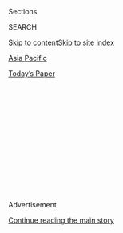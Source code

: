 <div id="app">

<div>

<div>

<div>

<div class="NYTAppHideMasthead css-1q2w90k e1suatyy0">

<div class="section css-ui9rw0 e1suatyy2">

<div class="css-eph4ug er09x8g0">

<div class="css-6n7j50">

</div>

<span class="css-1dv1kvn">Sections</span>

<div class="css-10488qs">

<span class="css-1dv1kvn">SEARCH</span>

</div>

[Skip to content](#site-content)[Skip to site index](#site-index)

</div>

<div id="masthead-section-label" class="css-1wr3we4 eaxe0e00">

[Asia
Pacific](https://www.nytimes3xbfgragh.onion/section/world/asia)

</div>

<div class="css-10698na e1huz5gh0">

</div>

</div>

<div id="masthead-bar-one" class="section hasLinks css-15hmgas e1csuq9d3">

<div class="css-uqyvli e1csuq9d0">

</div>

<div class="css-1uqjmks e1csuq9d1">

</div>

<div class="css-9e9ivx">

[](https://myaccount.nytimes3xbfgragh.onion/auth/login?response_type=cookie&client_id=vi)

</div>

<div class="css-1bvtpon e1csuq9d2">

[Today’s
Paper](https://www.nytimes3xbfgragh.onion/section/todayspaper)

</div>

</div>

</div>

</div>

<div data-aria-hidden="false">

<div id="site-content" data-role="main">

<div>

<div class="css-1aor85t" style="opacity:0.000000001;z-index:-1;visibility:hidden">

<div class="css-1hqnpie">

<div class="css-epjblv">

<span class="css-17xtcya">[Asia
Pacific](/section/world/asia)</span><span class="css-x15j1o">|</span><span class="css-fwqvlz">North
and South Korea Give China a Double
Headache</span>

</div>

<div class="css-k008qs">

<div class="css-1iwv8en">

<span class="css-18z7m18"></span>

<div>

</div>

</div>

<span class="css-1n6z4y">https://nyti.ms/2mwWQaO</span>

<div class="css-1705lsu">

<div class="css-4xjgmj">

<div class="css-4skfbu" data-role="toolbar" data-aria-label="Social Media Share buttons, Save button, and Comments Panel with current comment count" data-testid="share-tools">

  - 
  - 
  - 
  - 
    
    <div class="css-6n7j50">
    
    </div>

  - 

</div>

</div>

</div>

</div>

</div>

</div>

<div class="css-13pd83m">

</div>

<div id="top-wrapper" class="css-1sy8kpn">

<div id="top-slug" class="css-l9onyx">

Advertisement

</div>

[Continue reading the main
story](#after-top)

<div class="ad top-wrapper" style="text-align:center;height:100%;display:block;min-height:250px">

<div id="top" class="place-ad" data-position="top" data-size-key="top">

</div>

</div>

<div id="after-top">

</div>

</div>

<div id="sponsor-wrapper" class="css-1hyfx7x">

<div id="sponsor-slug" class="css-19vbshk">

Supported by

</div>

[Continue reading the main
story](#after-sponsor)

<div id="sponsor" class="ad sponsor-wrapper" style="text-align:center;height:100%;display:block">

</div>

<div id="after-sponsor">

</div>

</div>

<div class="css-1vkm6nb ehdk2mb0">

# North and South Korea Give China a Double Headache

</div>

<div class="css-79elbk" data-testid="photoviewer-wrapper">

<div class="css-z3e15g" data-testid="photoviewer-wrapper-hidden">

</div>

<div class="css-1a48zt4 ehw59r15" data-testid="photoviewer-children">

![<span class="css-16f3y1r e13ogyst0" data-aria-hidden="true">Police
officers and soldiers in South Korea on Wednesday guarding the site
where an American missile defense system is set to be
deployed.</span><span class="css-cnj6d5 e1z0qqy90" itemprop="copyrightHolder"><span class="css-1ly73wi e1tej78p0">Credit...</span><span><span>Kim
Joon-beom/Yonhap, via
Reuters</span></span></span>](https://static01.graylady3jvrrxbe.onion/images/2017/03/03/world/03china-1/03china-1-articleInline.jpg?quality=75&auto=webp&disable=upscale)

</div>

</div>

<div class="css-xt80pu e12qa4dv0">

<div class="css-18e8msd">

<div class="css-vp77d3 epjyd6m0">

<div class="css-1baulvz">

By [<span class="css-1baulvz" itemprop="name">Jane
Perlez</span>](http://www.nytimes3xbfgragh.onion/by/jane-perlez) and
[<span class="css-1baulvz last-byline" itemprop="name">Choe
Sang-Hun</span>](http://www.nytimes3xbfgragh.onion/by/choe-sang-hun)

</div>

</div>

  - March 2,
    2017

  - 
    
    <div class="css-4xjgmj">
    
    <div class="css-d8bdto" data-role="toolbar" data-aria-label="Social Media Share buttons, Save button, and Comments Panel with current comment count" data-testid="share-tools">
    
      - 
      - 
      - 
      - 
        
        <div class="css-6n7j50">
        
        </div>
    
      - 
    
    </div>
    
    </div>

</div>

<div class="css-tk9fsr">

[阅读简体中文版](http://cn.nytimes3xbfgragh.onion/asia-pacific/20170303/china-north-south-korea/ "Read in Simplified Chinese")

</div>

</div>

<div class="section meteredContent css-1r7ky0e" name="articleBody" itemprop="articleBody">

<div class="css-1fanzo5 StoryBodyCompanionColumn">

<div class="css-53u6y8">

BEIJING — The Chinese government is ratcheting up pressure on South
Korea over its plans to deploy an American missile defense system, with
the state-controlled news media urging the public to boycott South
Korean retail products and threatening diplomatic and even military
repercussions.

China’s latest pronouncements follow months of not-so-subtle punitive
measures that have already taken a toll on the South Korean economy,
including an unofficial ban on Korean television shows and pop stars.
The campaign risks a backlash in South Korea even as Beijing’s relations
with North Korea have also grown strained — a sign of how recent
advances in the North’s nuclear program have put China in a bind and are
upsetting the regional security balance.

On Thursday, South Korea and the United States began talks in Seoul to
finalize details of the deployment of the so-called Terminal
High-Altitude Area Defense System, or Thaad, according to the South’s
Foreign Ministry. Both countries say the system’s purpose is to defend
the South against North Korea’s [growing missile and nuclear
threat](https://www.nytimes3xbfgragh.onion/2017/02/13/world/asia/north-korea-missile-launch-success.html),
but China has objected strongly to the system, which it sees as an
American attempt to encircle it.

No date has been set for the system’s deployment, but the Pentagon said
on Wednesday that Defense Secretary Jim Mattis wanted it in place “as
soon as feasible.” Military experts said the United States could use
C-17 transport aircraft to quickly move the system’s truck-mounted
launchers, interceptors, radar, fire control units and support equipment
to South Korea.

</div>

</div>

<div class="css-1fanzo5 StoryBodyCompanionColumn">

<div class="css-53u6y8">

China responded with anger when [South Korea agreed in
July](https://www.nytimes3xbfgragh.onion/2016/07/08/world/asia/south-korea-and-us-agree-to-deploy-missile-defense-system.html)
to accept the Thaad system, and it has made its displeasure known as
plans have moved toward the final stages in recent days.

An outspoken Chinese general, Luo Yuan, now retired, recommended a tough
series of responses in an article on Thursday, going so far as to
suggest a military strike against the missile system. “We could conduct
a surgical hard-kill operation that would destroy the target, paralyzing
it and making it unable to hit back,” General Luo wrote in the Global
Times, a state-run newspaper that often features strident, nationalist
views.

</div>

</div>

<div class="css-79elbk" data-testid="photoviewer-wrapper">

<div class="css-z3e15g" data-testid="photoviewer-wrapper-hidden">

</div>

<div class="css-1a48zt4 ehw59r15" data-testid="photoviewer-children">

![<span class="css-16f3y1r e13ogyst0" data-aria-hidden="true">A protest
in July in Seoul, the South Korean capital, against the deployment of
the missile defense system, called
Thaad.</span><span class="css-cnj6d5 e1z0qqy90" itemprop="copyrightHolder"><span class="css-1ly73wi e1tej78p0">Credit...</span><span>Kim
Hong-Ji/Reuters</span></span>](https://static01.graylady3jvrrxbe.onion/images/2017/03/03/world/03china-4/03china-4-articleInline.jpg?quality=75&auto=webp&disable=upscale)

</div>

</div>

<div class="css-1fanzo5 StoryBodyCompanionColumn">

<div class="css-53u6y8">

“Since the United States, Japan and South Korea choose not to respect
China’s major security concerns, China does not need to be a gentleman
on everything,” the general wrote. “We must not undermine our own
security interests while respecting the security interests of others.”

People’s Daily, the Communist Party newspaper that is often considered
the official voice of the leadership, said in its international edition
this week that China should consider a “de facto” severance of
diplomatic ties with South Korea.

</div>

</div>

<div class="css-1fanzo5 StoryBodyCompanionColumn">

<div class="css-53u6y8">

It said in a commentary that China should take “political and military
measures” against South Korea and that it should consider coordinating
with Russia in dealing with what it called the “U.S.-Japan-South Korea
antimissile network.” The paper was referring in part to statements by
Japan that it might consider using Thaad as a defense against North
Korea.

China has said that the Thaad system would threaten its nuclear
deterrent capacity. It said the system’s powerful radar would make it
much easier for the United States to detect Chinese missiles and would
give the American military much more time to intercept them.

Chinese state news outlets have also suggested a consumer boycott of
South Korean products. Much of China’s anger has been borne by Lotte, a
South Korean conglomerate that provided the government with land for the
Thaad deployment in a deal that was finalized this week. Lotte has
stores and shopping malls across China, and modest groups of mostly
older Chinese held protests at the company’s outlets in several cities
on Thursday.

On Wednesday, the Lotte website serving Chinese shoppers was hacked, the
company said. On Thursday, another hacking attack shut down its
duty-free shop’s website for several hours. Lotte also said that some
construction had been stopped by the Chinese authorities on the grounds
that it had failed a fire
inspection.

</div>

</div>

<div class="css-79elbk" data-testid="photoviewer-wrapper">

<div class="css-z3e15g" data-testid="photoviewer-wrapper-hidden">

</div>

<div class="css-1a48zt4 ehw59r15" data-testid="photoviewer-children">

<div class="css-1xdhyk6 erfvjey0">

<span class="css-1ly73wi e1tej78p0">Image</span>

<div class="css-zjzyr8">

<div data-testid="lazyimage-container" style="height:258.4561403508772px">

</div>

</div>

</div>

<span class="css-16f3y1r e13ogyst0" data-aria-hidden="true">An undated
photograph of a Thaad
test.</span><span class="css-cnj6d5 e1z0qqy90" itemprop="copyrightHolder"><span class="css-1ly73wi e1tej78p0">Credit...</span><span>U.S.
Department of Defense, via Reuters</span></span>

</div>

</div>

<div class="css-1fanzo5 StoryBodyCompanionColumn">

<div class="css-53u6y8">

In recent months, popular South Korean stars have been denied visas to
perform in China, and South Korean TV shows have been blocked from
Chinese video streaming websites. Many in South Korea say they believe
those actions are in retaliation for the Thaad issue, though China has
denied any link.

One of the musicians denied a visa was [Sumi
Jo,](https://www.nytimes3xbfgragh.onion/2017/01/23/world/asia/sumi-jo-soprano-maria-callas.html)
a coloratura soprano who has toured China almost every year for the past
decade. Her brother, Jay Jo, said that she had been unable this year to
get the government-approved invitation letter required for an entry
visa.

</div>

</div>

<div class="css-1fanzo5 StoryBodyCompanionColumn">

<div class="css-53u6y8">

“As soon as the opportunities reopen, she will resume her concerts in
China,” Mr. Jo said. “But right now, we have no idea when that will
happen.”

Trade experts said Beijing might be reluctant to take more extreme
economic measures. China is South Korea’s largest trading partner by
far, but South Korea is also China’s fourth-largest, and Beijing would
probably be reluctant to damage those ties during the current economic
slowdown.

South Korean politicians have said that Washington wants the Thaad
system deployed by mid-May, when many expect presidential elections to
be held in the South. President Park Geun-hye was impeached by South
Korea’s legislature in December over a corruption scandal, and she
awaits a ruling by the country’s Constitutional Court on whether she
will be permanently removed from office. The court’s decision is
expected in the coming weeks, and if it rules against her, a new
president will be elected 60 days later.

South Korea’s progressive opposition is seen as having a strong chance
of winning the presidency should that election be held. Opposition
politicians have expressed skepticism about the Thaad system, and some
have charged that the United States wants to rush the deployment to
ensure that it is completed before a new president takes
office.

</div>

</div>

<div class="css-79elbk" data-testid="photoviewer-wrapper">

<div class="css-z3e15g" data-testid="photoviewer-wrapper-hidden">

</div>

<div class="css-1a48zt4 ehw59r15" data-testid="photoviewer-children">

<div class="css-1xdhyk6 erfvjey0">

<span class="css-1ly73wi e1tej78p0">Image</span>

<div class="css-zjzyr8">

<div data-testid="lazyimage-container" style="height:258.4561403508772px">

</div>

</div>

</div>

<span class="css-16f3y1r e13ogyst0" data-aria-hidden="true">President Xi
Jinping of China with President Park Geun-hye of South Korea in Seoul in
2014. Relations between the two countries have soured
recently.</span><span class="css-cnj6d5 e1z0qqy90" itemprop="copyrightHolder"><span class="css-1ly73wi e1tej78p0">Credit...</span><span>Pool
photo by Kim Hong-Ji</span></span>

</div>

</div>

<div class="css-1fanzo5 StoryBodyCompanionColumn">

<div class="css-53u6y8">

Members of the largest opposition party, the Democratic Party, have
visited China twice since August. In January, in an unusual development,
a delegation from the party met with the Chinese foreign minister, Wang
Yi.

China had hoped it could persuade the South’s next president to refuse
to agree to Thaad, said Cheng Xiaohe, an associate professor of
international relations at Renmin University in Beijing. “Now China is
afraid Thaad will be deployed before the new president of South Korea is
in office,” he said.

</div>

</div>

<div class="css-1fanzo5 StoryBodyCompanionColumn">

<div class="css-53u6y8">

Even as China’s fury toward the South is on full display, it is also at
odds with the North. A North Korean diplomat, Ri Kil-song, arrived in
Beijing on Tuesday for five days of talks, an apparent effort by
Pyongyang to reach out to China, its economic and political benefactor.

Mr. Ri and Mr. Wang, the Chinese foreign minister, made soothing public
statements on Wednesday about the “traditional friendship” between their
two countries. Behind the scenes, though, things are unlikely to have
been so smooth.

Last month, [China suspended its imports of North Korean
coal](https://www.nytimes3xbfgragh.onion/2017/02/18/world/asia/north-korea-china-coal-imports-suspended.html)
for the rest of the year, a surprise move that appeared to be a response
to [the brazen killing in Malaysia of Kim
Jong-nam](https://www.nytimes3xbfgragh.onion/2017/03/01/world/asia/malaysia-kim-jong-nam-embassy-immunity.html),
the estranged half brother of the North Korean leader, Kim Jong-un.
South Korea has accused the North of carrying out the attack.

The killing may have been taken as an affront by Beijing because the
victim had lived in Macau, a Chinese special administrative region. Kim
Jong-nam had expressed admiration for China’s market economy, and some
analysts have speculated that China saw him as a potential replacement
for his erratic half brother.

“One thing after another is happening,” Mr. Cheng, the Renmin University
professor, said of China’s simultaneous troubles with the Koreas. “Not
good things — all bad things.”

</div>

</div>

</div>

<div>

</div>

<div>

</div>

<div>

</div>

<div>

<div id="bottom-wrapper" class="css-1ede5it">

<div id="bottom-slug" class="css-l9onyx">

Advertisement

</div>

[Continue reading the main
story](#after-bottom)

<div id="bottom" class="ad bottom-wrapper" style="text-align:center;height:100%;display:block;min-height:90px">

</div>

<div id="after-bottom">

</div>

</div>

</div>

</div>

</div>

## Site Index

<div>

</div>

## Site Information Navigation

  - [© <span>2020</span> <span>The New York Times
    Company</span>](https://help.nytimes3xbfgragh.onion/hc/en-us/articles/115014792127-Copyright-notice)

<!-- end list -->

  - [NYTCo](https://www.nytco.com/)
  - [Contact
    Us](https://help.nytimes3xbfgragh.onion/hc/en-us/articles/115015385887-Contact-Us)
  - [Work with us](https://www.nytco.com/careers/)
  - [Advertise](https://nytmediakit.com/)
  - [T Brand Studio](http://www.tbrandstudio.com/)
  - [Your Ad
    Choices](https://www.nytimes3xbfgragh.onion/privacy/cookie-policy#how-do-i-manage-trackers)
  - [Privacy](https://www.nytimes3xbfgragh.onion/privacy)
  - [Terms of
    Service](https://help.nytimes3xbfgragh.onion/hc/en-us/articles/115014893428-Terms-of-service)
  - [Terms of
    Sale](https://help.nytimes3xbfgragh.onion/hc/en-us/articles/115014893968-Terms-of-sale)
  - [Site
    Map](https://spiderbites.nytimes3xbfgragh.onion)
  - [Help](https://help.nytimes3xbfgragh.onion/hc/en-us)
  - [Subscriptions](https://www.nytimes3xbfgragh.onion/subscription?campaignId=37WXW)

</div>

</div>

</div>

</div>
